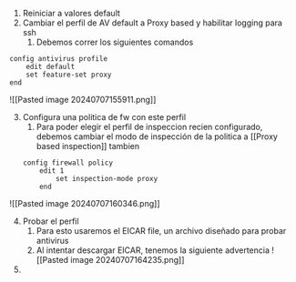 1. Reiniciar a valores default
2. Cambiar el perfil de AV default a Proxy based y habilitar logging para ssh
	1. Debemos correr los siguientes comandos
```
config antivirus profile 
	edit default 
	set feature-set proxy
end
```
![[Pasted image 20240707155911.png]]

3. Configura una politica de fw con este perfil
	1. Para poder elegir el perfil de inspeccion recien configurado, debemos cambiar el modo de inspección de la politica a [[Proxy based inspection]] tambien
	```
	config firewall policy
		edit 1
			set inspection-mode proxy
		end
	```
![[Pasted image 20240707160346.png]]

4. Probar el perfil
	1. Para esto usaremos el EICAR file, un archivo diseñado para probar antivirus 
	2. Al intentar descargar EICAR, tenemos la siguiente advertencia ![[Pasted image 20240707164235.png]]
5. 